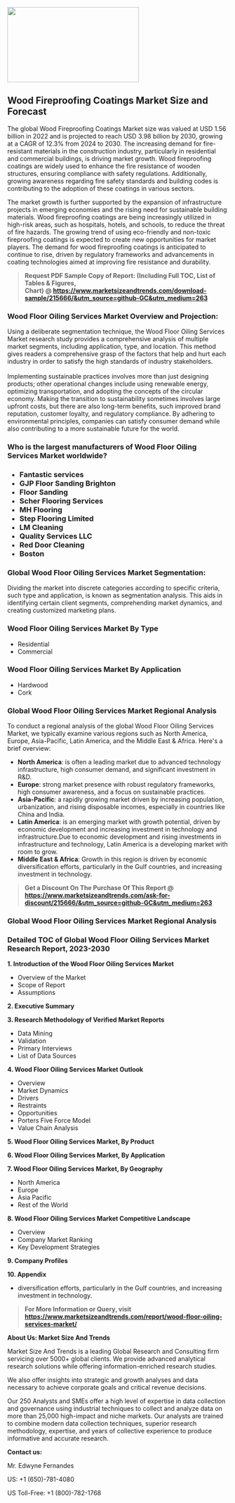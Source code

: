 <p><img class="alignnone size-medium wp-image-20088" src="https://ffe5etoiles.com/wp-content/uploads/2024/12/MST1-300x171.png" alt="" width="300" height="171" /></p><h2>Wood Fireproofing Coatings Market Size and Forecast</h2><p>The global Wood Fireproofing Coatings Market size was valued at USD 1.56 billion in 2022 and is projected to reach USD 3.98 billion by 2030, growing at a CAGR of 12.3% from 2024 to 2030. The increasing demand for fire-resistant materials in the construction industry, particularly in residential and commercial buildings, is driving market growth. Wood fireproofing coatings are widely used to enhance the fire resistance of wooden structures, ensuring compliance with safety regulations. Additionally, growing awareness regarding fire safety standards and building codes is contributing to the adoption of these coatings in various sectors.</p><p>The market growth is further supported by the expansion of infrastructure projects in emerging economies and the rising need for sustainable building materials. Wood fireproofing coatings are being increasingly utilized in high-risk areas, such as hospitals, hotels, and schools, to reduce the threat of fire hazards. The growing trend of using eco-friendly and non-toxic fireproofing coatings is expected to create new opportunities for market players. The demand for wood fireproofing coatings is anticipated to continue to rise, driven by regulatory frameworks and advancements in coating technologies aimed at improving fire resistance and durability.</p></p><blockquote id="" class=""><strong>Request PDF Sample Copy of Report: (Including Full TOC, List of Tables &amp; Figures, Chart)&nbsp;@&nbsp;<strong><a href="https://www.marketsizeandtrends.com/download-sample/215666/&utm_source=github-GC&utm_medium=263" target="_blank">https://www.marketsizeandtrends.com/download-sample/215666/&utm_source=github-GC&utm_medium=263</a></strong></strong></blockquote><h3 id="" class="">Wood Floor Oiling Services Market&nbsp;Overview and Projection:</h3><p id="" class="">Using a deliberate segmentation technique, the Wood Floor Oiling Services Market research study provides a comprehensive analysis of multiple market segments, including application, type, and location. This method gives readers a comprehensive grasp of the factors that help and hurt each industry in order to satisfy the high standards of industry stakeholders. <br /> <br />Implementing sustainable practices involves more than just designing products; other operational changes include using renewable energy, optimizing transportation, and adopting the concepts of the circular economy. Making the transition to sustainability sometimes involves large upfront costs, but there are also long-term benefits, such improved brand reputation, customer loyalty, and regulatory compliance. By adhering to environmental principles, companies can satisfy consumer demand while also contributing to a more sustainable future for the world.</p><h3 id="" class="">Who is the largest manufacturers of&nbsp;Wood Floor Oiling Services Market worldwide?</h3><h3 class=""><p><ul><li>Fantastic services </li><li> GJP Floor Sanding Brighton </li><li> Floor Sanding </li><li> Scher Flooring Services </li><li> MH Flooring </li><li> Step Flooring Limited </li><li> LM Cleaning </li><li> Quality Services LLC </li><li> Red Door Cleaning </li><li> Boston</li></ul></p></h3><h3 id="" class="">Global&nbsp;Wood Floor Oiling Services Market Segmentation:</h3><p id="" class="">Dividing the market into discrete categories according to specific criteria, such type and application, is known as segmentation analysis. This aids in identifying certain client segments, comprehending market dynamics, and creating customized marketing plans.</p><h3 id="" class="">Wood Floor Oiling Services Market&nbsp;By Type</h3><p><p><ul><li>Residential</li><li> Commercial</p></li></ul></p></p><h3 id="" class="">Wood Floor Oiling Services Market&nbsp;By Application</h3><p class=""><p><ul><li>Hardwood</li><li> Cork</li></ul></p></p><h3 id="" class="">Global Wood Floor Oiling Services Market Regional Analysis</h3><p id="" class="">To conduct a regional analysis of the global Wood Floor Oiling Services Market, we typically examine various regions such as North America, Europe, Asia-Pacific, Latin America, and the Middle East &amp; Africa. Here's a brief overview:</p><ul><li><strong>North America</strong>: is often a leading market due to advanced technology infrastructure, high consumer demand, and significant investment in R&amp;D.</li><li><strong>Europe</strong>: strong market presence with robust regulatory frameworks, high consumer awareness, and a focus on sustainable practices.</li><li><strong>Asia-Pacific</strong>: a rapidly growing market driven by increasing population, urbanization, and rising disposable incomes, especially in countries like China and India.</li><li><strong>Latin America</strong>: is an emerging market with growth potential, driven by economic development and increasing investment in technology and infrastructure.Due to economic development and rising investments in infrastructure and technology, Latin America is a developing market with room to grow.</li><li><strong>Middle East &amp; Africa</strong>: Growth in this region is driven by economic diversification efforts, particularly in the Gulf countries, and increasing investment in technology.</li></ul><blockquote id="" class=""><strong>Get a Discount On The Purchase Of This Report @ <strong><a href="https://www.marketsizeandtrends.com/ask-for-discount/215666/&utm_source=github-GC&utm_medium=263" target="_blank">https://www.marketsizeandtrends.com/ask-for-discount/215666/&utm_source=github-GC&utm_medium=263</a></strong></strong></blockquote><h3 id="" class="">Global Wood Floor Oiling Services Market Regional Analysis</h3><h3 id="" class="">Detailed TOC of Global Wood Floor Oiling Services Market Research Report, 2023-2030</h3><p id="" class=""><strong>1. Introduction of the Wood Floor Oiling Services Market</strong></p><ul><li>Overview of the Market</li><li>Scope of Report</li><li>Assumptions</li></ul><p id="" class=""><strong>2. Executive Summary</strong></p><p id="" class=""><strong>3. Research Methodology of Verified Market Reports</strong></p><ul><li>Data Mining</li><li>Validation</li><li>Primary Interviews</li><li>List of Data Sources</li></ul><p id="" class=""><strong>4. Wood Floor Oiling Services Market Outlook</strong></p><ul><li>Overview</li><li>Market Dynamics</li><li>Drivers</li><li>Restraints</li><li>Opportunities</li><li>Porters Five Force Model</li><li>Value Chain Analysis</li></ul><p id="" class=""><strong>5. Wood Floor Oiling Services Market, By Product</strong></p><p id="" class=""><strong>6. Wood Floor Oiling Services Market, By Application</strong></p><p id="" class=""><strong>7. Wood Floor Oiling Services Market, By Geography</strong></p><ul><li>North America</li><li>Europe</li><li>Asia Pacific</li><li>Rest of the World</li></ul><p id="" class=""><strong>8. Wood Floor Oiling Services Market Competitive Landscape</strong></p><ul><li>Overview</li><li>Company Market Ranking</li><li>Key Development Strategies</li></ul><p id="" class=""><strong>9. Company Profiles</strong></p><p id="" class=""><strong>10. Appendix</strong></p><ul><li>diversification efforts, particularly in the Gulf countries, and increasing investment in technology.</li></ul><blockquote id="" class=""><strong>For More Information or Query, visit <strong><strong><a href="https://www.marketsizeandtrends.com/report/wood-floor-oiling-services-market/" target="_blank">https://www.marketsizeandtrends.com/report/wood-floor-oiling-services-market/</a></strong></strong></strong></blockquote><p id="" class=""><strong>About Us: Market Size And Trends</strong></p><p id="" class="">Market Size And Trends is a leading Global Research and Consulting firm servicing over 5000+ global clients. We provide advanced analytical research solutions while offering information-enriched research studies.</p><p id="" class="">We also offer insights into strategic and growth analyses and data necessary to achieve corporate goals and critical revenue decisions.</p><p id="" class="">Our 250 Analysts and SMEs offer a high level of expertise in data collection and governance using industrial techniques to collect and analyze data on more than 25,000 high-impact and niche markets. Our analysts are trained to combine modern data collection techniques, superior research methodology, expertise, and years of collective experience to produce informative and accurate research.</p><p id="" class=""><strong>Contact us:</strong></p><p id="" class="">Mr. Edwyne Fernandes</p><p id="" class="">US: +1 (650)-781-4080</p><p id="" class="">US Toll-Free: +1 (800)-782-1768</p>
